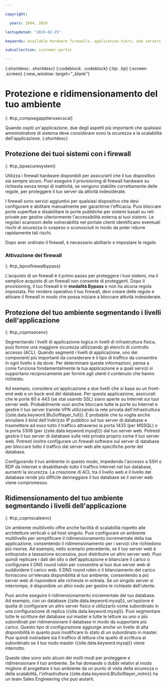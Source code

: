 ```yaml
---

copyright:

  years: 1994, 2019

lastupdated: "2019-02-25"

keywords: available hardware firewalls, application tiers, web servers, securing environment, activating firewall 

subcollection: customer-portal

---
```


{:shortdesc: .shortdesc}
{:codeblock: .codeblock}
{:tip: .tip}
{:screen: .screen}
{:new_window: target="_blank"}

# Protezione e ridimensionamento del tuo ambiente
{: #cp_compsegapptierssecscal}

Quando ospiti un'applicazione, due degli aspetti più importanti che qualsiasi amministratore di sistema deve considerare sono la sicurezza e la scalabilità dell'applicazione.
{:shortdesc}

## Protezione dei tuoi sistemi con i firewall
{: #cp_bpsecuresystem}

Utilizza i firewall hardware disponibili per assicurarti che il tuo dispositivo sia sempre sicuro. Puoi eseguire il provisioning di firewall hardware su richiesta senza tempi di inattività, se vengono stabilite correttamente delle regole, per proteggere il tuo server da attività indesiderate.

I firewall sono servizi aggiuntivi per qualsiasi dispositivo che devi configurare e abilitare manualmente per garantirne l'efficacia. Puoi bloccare porte superflue e disabilitare le porte pubbliche per sistemi basati su reti private per gestire ulteriormente l'accessibilità esterna ai tuoi sistemi. Le regolari scansioni delle vulnerabilità nel portale clienti identificano eventuali rischi di sicurezza in sospeso o sconosciuti in modo da poter ridurre rapidamente tali rischi.

Dopo aver ordinato il firewall, è necessario abilitarlo e impostare le regole.

### Attivazione del firewall
{: #cp_bpnofirewalbypass}

L'acquisto di un firewall è il primo passo per proteggere i tuoi sistemi, ma il semplice acquisto di un firewall non consente di proteggerti. Dopo il provisioning, il tuo firewall è in **modalità Bypass** e non ha alcuna regola impostata. Per rendere operativo il tuo firewall, devi creare delle regole e attivare il firewall in modo che possa iniziare a bloccare attività indesiderate.


## Protezione del tuo ambiente segmentando i livelli dell'applicazione
{: #cp_copmsecenv}

Segmentando i livelli di applicazione logica in livelli di infrastruttura fisica, puoi fornire una maggiore sicurezza utilizzando gli elenchi di controllo accesso (ACL). Quando segmenti i livelli di applicazione, uno dei componenti più importanti da considerare è il tipo di traffico da consentire in ogni livello e da dove. Per determinare queste informazioni, pensa a come funziona fondamentalmente la tua applicazione e a quali servizi si supportano reciprocamente per fornire agli utenti il contenuto che hanno richiesto.

Ad esempio, considera un'applicazione a due livelli che si basa su un front-end web e un back-end del database. Per questa applicazione, assicurati che le porte 80 e 443 (se stai usando SSL) siano aperte su Internet sui tuoi server web. Probabilmente vuoi anche bloccare tutte le porte su Internet e gestire il tuo server tramite VPN utilizzando la rete privata dell'infrastruttura {{site.data.keyword.BluSoftlayer_full}}. È probabile che tu voglia anche annullare il bind dell'indirizzo IP pubblico sul tuo server di database e trasmettere ad esso tutto il traffico attraverso la porta 1433 (per MSSQL) o la porta 3306 (per {{site.data.keyword.mysql}}) dal tuo server web. Potresti gestire il tuo server di database sulla rete privata proprio come il tuo server web. Potresti inoltre configurare un firewall software sul server di database per bloccare tutto il traffico dal server web alle specifiche porte del database.

Configurando il tuo ambiente in questo modo, impedendo l'accesso a SSH o RDP da Internet e disabilitando tutto il traffico Internet nel tuo database, aumenti la sicurezza. La creazione di ACL tra il livello web e il livello del database rende più difficile danneggiare il tuo database se il server web viene compromesso.

## Ridimensionamento del tuo ambiente segmentando i livelli dell'applicazione
{: #cp_copmscaleenv}

Un ambiente multilivello offre anche facilità di scalabilità rispetto alle architetture verticali o ad host singolo. Puoi configurare un ambiente multilivello per semplificare il ridimensionamento incrementale della tua applicazione, consentendo il ridimensionamento per i servizi che richiedono più risorse. Ad esempio, nello scenario precedente, se il tuo server web è sottoposto a tassazione eccessiva, puoi distribuire un altro server web. Puoi quindi replicare i dati del sito o dell'applicazione e bilanciare il carico o configurare il DNS round robin per consentire ai tuoi due server web di suddividere il carico web. Il DNS round robin o il bilanciamento del carico forniscono un'elevata disponibilità al tuo ambiente, consentendo a più server web di rispondere alle richieste in entrata. Se un singolo server si interrompe, è disponibile un altro nodo per gestire le richieste dell'utente.

Puoi anche eseguire il ridimensionamento incrementale del tuo database. Ad esempio, con un database {{site.data.keyword.mysql}}, un'opzione è quella di configurare un altro server fisico e utilizzarlo come subordinato in una configurazione di replica {{site.data.keyword.mysql}}. Puoi segmentare tutte le scritture del database sul master e tutte le letture su uno o più subordinati per ridimensionare il database in modo da supportare più carico. Questo tipo di configurazione aggiunge anche un livello di alta disponibilità in quanto puoi modificare lo stato di un subordinato in master. Puoi quindi instradare sia il traffico di lettura che quello di scrittura al subordinato se il tuo nodo master {{site.data.keyword.mysql}} viene interrotto.

Queste idee sono solo alcuni dei molti modi per proteggere e ridimensionare il tuo ambiente. Se hai domande o dubbi relativi al modo migliore di progettare il tuo ambiente da un punto di vista della sicurezza o della scalabilità, l'infrastruttura {{site.data.keyword.BluSoftlayer_notm}} ha un team Sales Engineering che può aiutarti.
